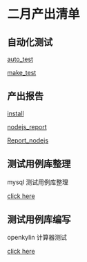 # 二月产出清单

## 自动化测试

[auto_test](https://github.com/FIFCC/nodejs-test/tree/main/autotest)

[make_test](https://github.com/FIFCC/nodejs-test/blob/main/test/Make_test.md)

## 产出报告

[install](https://github.com/FIFCC/nodejs-test/blob/main/test/nodejs%20安装手册.md)

[nodejs_report](https://github.com/FIFCC/nodejs-test/blob/main/test/构建手册.md)

[Report_nodejs](https://github.com/FIFCC/nodejs-test/blob/main/test/Report_nodejs.md)

## 测试用例库整理

mysql 测试用例库整理

[click here](https://github.com/microseyuyu/RISCV-testcase/tree/master/MySQL)

## 测试用例库编写

openkylin 计算器测试

[click here](https://gitee.com/michaelyuyurose/open-kylin-riscv-test-report/tree/master/计算器)
